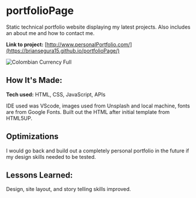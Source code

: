 # portfolioPage
Static technical portfolio website displaying my latest projects. Also includes an about me and how to contact me.

**Link to project:**  [http://www.personalPortfolio.com/](https://briansegura15.github.io/portfolioPage/)

![Colombian Currency Full](https://user-images.githubusercontent.com/84042284/196479988-d9495b3d-1741-4b5c-970a-1ba4d701319a.png)


## How It's Made:

**Tech used:** HTML, CSS, JavaScript, APIs

IDE used was VScode, images used from Unsplash and local machine, fonts are from Google Fonts. Built out the HTML after initial template from HTML5UP.

## Optimizations

I would go back and build out a completely personal portfolio in the future if my design skills needed to be tested. 

## Lessons Learned:

Design, site layout, and story telling skills improved. 
